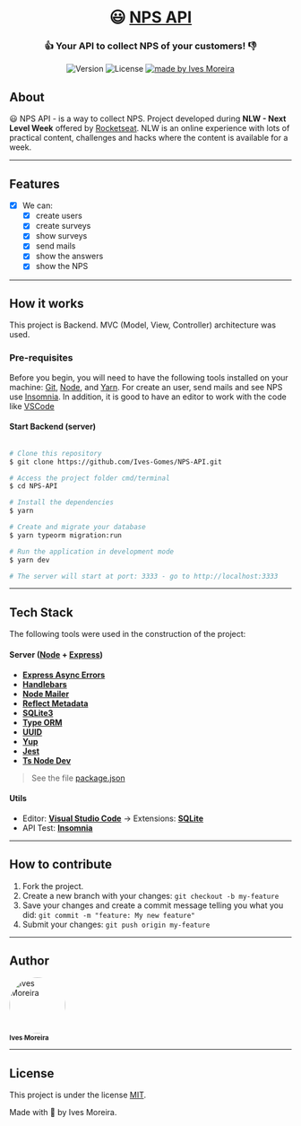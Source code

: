 <h1 align="center">
   😃 <a href="#"> NPS API </a>
</h1>

<h3 align="center">
    👍 Your API to collect NPS of your customers! 👎
</h3>

<p align="center">
  <img alt="Version" src="https://img.shields.io/badge/version-1.0.0-red">
    
   <img alt="License" src="https://img.shields.io/badge/license-MIT-brightgreen">

  <a href="https://www.linkedin.com/in/ives-moreira-8871b318a/">
    <img alt="made by Ives Moreira" src="https://img.shields.io/badge/made by-Ives Moreira-blueviolet">
  </a>
</p>

## About

😃 NPS API - is a way to collect NPS.
Project developed during **NLW - Next Level Week** offered by [Rocketseat](https://blog.rocketseat.com.br/primeira-next-level-week/). NLW is an online experience with lots of practical content, challenges and hacks where the content is available for a week.

---

## Features

- [x] We can:
  - [x] create users
  - [x] create surveys
  - [x] show surveys
  - [x] send mails
  - [x] show the answers
  - [x] show the NPS

---

## How it works

This project is Backend. MVC (Model, View, Controller) architecture was used.

### Pre-requisites

Before you begin, you will need to have the following tools installed on your machine:
[Git](https://git-scm.com), [Node](https://nodejs.org/en/), and [Yarn](https://yarnpkg.com/). For create an user, send mails and see NPS use [Insomnia](https://insomnia.rest/download/).
In addition, it is good to have an editor to work with the code like [VSCode](https://code.visualstudio.com/)

#### Start Backend (server)

```bash

# Clone this repository
$ git clone https://github.com/Ives-Gomes/NPS-API.git

# Access the project folder cmd/terminal
$ cd NPS-API

# Install the dependencies
$ yarn

# Create and migrate your database 
$ yarn typeorm migration:run

# Run the application in development mode
$ yarn dev

# The server will start at port: 3333 - go to http://localhost:3333

```

---

## Tech Stack

The following tools were used in the construction of the project:

#### **Server** ([Node](https://nodejs.org/en/) + [Express](https://expressjs.com/))

- **[Express Async Errors](https://github.com/davidbanham/express-async-errors)**
- **[Handlebars](https://handlebarsjs.com/)**
- **[Node Mailer](https://nodemailer.com/about/)**
- **[Reflect Metadata](https://github.com/rbuckton/reflect-metadata)**
- **[SQLite3](https://www.sqlite.org/index.html)**
- **[Type ORM](https://typeorm.io/#/)**
- **[UUID](https://github.com/uuidjs/uuid)**
- **[Yup](https://github.com/jquense/yup)**
- **[Jest](https://jestjs.io/)**
- **[Ts Node Dev](https://github.com/TypeStrong/ts-node)**

> See the file [package.json](https://github.com/Ives-Gomes/NPS-API/blob/main/package.json)

#### **Utils**

- Editor: **[Visual Studio Code](https://code.visualstudio.com/)** → Extensions: **[SQLite](https://marketplace.visualstudio.com/items?itemName=alexcvzz.vscode-sqlite)**
- API Test: **[Insomnia](https://insomnia.rest/)**

---

## How to contribute

1. Fork the project.
2. Create a new branch with your changes: `git checkout -b my-feature`
3. Save your changes and create a commit message telling you what you did: `git commit -m "feature: My new feature"`
4. Submit your changes: `git push origin my-feature`

---

## Author

<a href="https://www.linkedin.com/in/ives-moreira-8871b318a/">
 <img style="border-radius: 50%;" src="https://avatars0.githubusercontent.com/u/53413719?s=460&u=1e98084c7754352365563418c0566299f52c7e39&v=4" width="100px;" alt="Ives Moreira"/>
 <br />
 <sub><b>Ives Moreira</b></sub></a> <a href="https://www.linkedin.com/in/ives-moreira-8871b318a/" title="Linkedin"></a>
 <br />

---

## License

This project is under the license [MIT](./LICENSE).

Made with 💜 by Ives Moreira.
